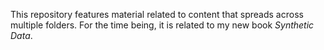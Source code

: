 This repository features material related to content that spreads across multiple folders. For the time being, it is related to my new book <em>Synthetic Data</em>.
